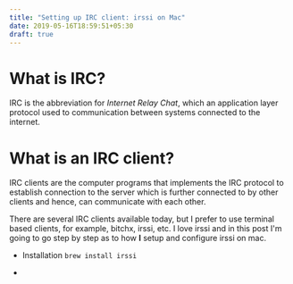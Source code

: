 ```yaml
---
title: "Setting up IRC client: irssi on Mac"
date: 2019-05-16T18:59:51+05:30
draft: true
---
```


# What is IRC?
IRC is the abbreviation for *Internet Relay Chat*, which an application layer protocol used to communication between systems connected to the internet. 

# What is an IRC client?
IRC clients are the computer programs that implements the IRC protocol to establish connection to the server which is further connected to by other clients and hence, can communicate with each other. 

There are several IRC clients available today, but I prefer to use terminal based clients, for example, bitchx, irssi, etc.
I love irssi and in this post I'm going to go step by step as to how **I** setup and configure irssi on mac.

* Installation 
`brew install irssi`

* 